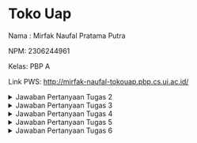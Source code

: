 # Toko Uap
Nama : Mirfak Naufal Pratama Putra

NPM: 2306244961

Kelas: PBP A

Link PWS: http://mirfak-naufal-tokouap.pbp.cs.ui.ac.id/
<details>
<summary>Jawaban Pertanyaan Tugas 2</summary>

### Jelaskan bagaimana cara kamu mengimplementasikan checklist di atas secara step-by-step (bukan hanya sekadar mengikuti tutorial):

1. Membuat direktori toko-uap, mengaktifkan virtual environment, lalu start project menggunakan django dengan nama project toko_uap.
2. Membuat aplikasi dengan nama main, membuat direktori baru, lalu membuat berkas main.html untuk tampilan web.
3. Mengubah berkas models.py, mengisi file views.py, melakukan routing pada aplikasi main dan mengonfigurasi routing pada direktori proyek.
4. Melakukan add, commit, dan push kepada github dan PWS.

### Buatlah bagan yang berisi request client ke web aplikasi berbasis Django beserta responnya dan jelaskan pada bagan tersebut kaitan antara urls.py, views.py, models.py, dan berkas html.
https://drive.google.com/file/d/1j8FsfsbHzdqzthDkdS4eSv9-jqq99bC4/view?usp=sharing

### Jelaskan fungsi git dalam pengembangan perangkat lunak!
Git adalah sistem kontrol versi yang berfungsi untuk melacak perubahan kode sumber dalam pengembangan perangkat lunak. Git membantu menjaga kualitas kode, meningkatkan efisiensi kolaborasi, dan mempermudah manajemen proyek.

### Menurut Anda, dari semua framework yang ada, mengapa framework Django dijadikan permulaan pembelajaran pengembangan perangkat lunak?
Django sering digunakan untuk pemula karena mudah untuk digunakan, arsitektur yang terstruktur, sakalbilitas dan fleksibilitas, keamanan yang kuat, dll.

### Mengapa model pada Django disebut sebagai ORM?
Model pada Django disebut sebagai ORM karena mereka menyederhanakan interaksi antara aplikasi Python dan basis data relasional dengan cara yang terstruktur dan terstandarisasi. ORM Pada Django juga membantu mengurangi kebutuhan untuk menulis SQL secara langsung.
</details>

<details>
<summary>Jawaban Pertanyaan Tugas 3</summary>

### Jelaskan mengapa kita memerlukan data delivery dalam pengimplementasian sebuah platform?
Data delivery diperlukan dalam pengimplementasian platform karena untuk memastikan data tersedia, dapat diakses tepat waktu, dan dapat dikirimkan dengan cara yang efisien. Data delivery juga diperlukan untuk meningkatkan skalabilitas. Dengan data delivery, platform dapat berfungsi dengan optimal.

### Menurutmu, mana yang lebih baik antara XML dan JSON? Mengapa JSON lebih populer dibandingkan XML?
JSON lebih baik dan lebih populer dibandingkan XML karena JSON memiliki struktur yang lebih sederhana dan ringkas, ukuran data yang lebih kecil, serta lebih cepat untuk diparse oleh bahasa pemrograman, terutama JavaScript. 

### Jelaskan fungsi dari method is_valid() pada form Django dan mengapa kita membutuhkan method tersebut?
Method is_valid() digunakan untuk memvalidasi input dari user. Kita membutuhkan method tersebut untuk mencegah data yang tidak valid, memudahkan menangani error, dan menyederhanakan proses validasi.

### Mengapa kita membutuhkan csrf_token saat membuat form di Django? Apa yang dapat terjadi jika kita tidak menambahkan csrf_token pada form Django? Bagaimana hal tersebut dapat dimanfaatkan oleh penyerang?
csrf_token diperlukan dalam form Django untuk melindungi aplikasi dari serangan Cross-Site Request Forgery (CSRF), di mana penyerang dapat mengeksploitasi sesi pengguna untuk mengirimkan permintaan berbahaya yang tampaknya sah. Tanpa csrf_token, data aplikasi rentan dimanipulasi oleh penyerang, karena tidak ada cara untuk memverifikasi bahwa permintaan berasal dari sumber yang sah. Token ini membantu memvalidasi permintaan dengan memastikan bahwa hanya permintaan yang menyertakan token yang valid yang diterima.

### Jelaskan bagaimana cara kamu mengimplementasikan checklist di atas secara step-by-step
1. Membuat direktori baru pada root folder, menambahkan file base.html, mengonfigurasi file settings.py, dan mengubah file main.html.
2. Mengubah primary key dari integer menjadi uuid dengan cara mengimport uuid ke models.py.
3. Menambahkan file forms.py pada direktori main, import fungsi redirect pada file views.py, dan membuat fungsi baru pada views.py.
4. Mengimport fungsi baru dari views.py ke urls.py, menambahkan path untuk mengakses fungsi yang diimport, lalu membuat berkas baru dengan nama file fungsi yang diimport sebelumnya.
5. Mengimport fungsi HttpResponse dan serializers pada file views.py, lalu menambahkan fungsi baru untuk mengembalikan data dalam bentuk XML.
6. Melakukan import fungsi yang baru ditambahkan pada step 5 ke urls.py, lalu menambahkan path untuk mengakses fungsi tersebut.
7. Ulangi step 5 dan 6 untuk XML by id, JSON, dan JSON by id.

### Mengakses keempat URL di poin 2 menggunakan Postman, membuat screenshot dari hasil akses URL pada Postman, dan menambahkannya ke dalam README.md.

#### XML
![Screenshot 2024-09-17 222139](https://github.com/user-attachments/assets/c0cd0941-1a74-40fd-bef0-d0410b665e88)

#### XML by id
![Screenshot 2024-09-17 222216](https://github.com/user-attachments/assets/b1a79260-d0c0-47d6-9ba3-23603888a74d)

#### JSON
![Screenshot 2024-09-17 222235](https://github.com/user-attachments/assets/639d8f32-353c-42d8-bac8-6e533868248b)

#### JSON by id
![Screenshot 2024-09-17 222250](https://github.com/user-attachments/assets/73ea618e-1a78-4b3a-a52d-8125a6e26984)
</details>

<details>
<summary>Jawaban Pertanyaan Tugas 4</summary>
  
### Apa perbedaan antara HttpResponseRedirect() dan redirect()
HttpResponseRedirect() dan redirect() di Django sama-sama digunakan untuk melakukan redirect ke URL yang berbeda, namun memiliki perbedaan dalam fleksibilitasnya. HttpResponseRedirect() hanya menerima URL dalam bentuk string dan mengembalikan respons HTTP 302. Sementara itu, redirect() lebih fleksibel, karena dapat menerima URL string, nama view yang akan di-resolve menjadi URL.

### Jelaskan cara kerja penghubungan model Product dengan User!
Untuk menghubungkan model Product dengan User di Django, digunakan relasi ForeignKey pada model Product, yang mengaitkan setiap produk dengan user. Model Product akan memiliki field user yang merujuk ke model User melalui ForeignKey, dengan opsi on_delete=models.CASCADE agar produk yang dimiliki pengguna terhapus jika pengguna tersebut dihapus.

### Apa perbedaan antara authentication dan authorization, apakah yang dilakukan saat pengguna login? Jelaskan bagaimana Django mengimplementasikan kedua konsep tersebut.
Authentication adalah proses memverifikasi identitas pengguna, sementara authorization adalah menentukan hak akses pengguna setelah terautentikasi. Saat login, Django melakukan authentication, dan jika berhasil, sistem menentukan authorization user.

### Bagaimana Django mengingat pengguna yang telah login? Jelaskan kegunaan lain dari cookies dan apakah semua cookies aman digunakan?
Django mengingat pengguna yang telah login melalui cookies, dengan menyimpan sesi unik yang dikirim bersama setiap permintaan untuk mengenali pengguna. Cookies juga digunakan untuk menyimpan preferensi, melacak aktivitas, dan lain-lain.

### Jelaskan bagaimana cara kamu mengimplementasikan checklist di atas secara step-by-step
1. Menyalankan virtual environtment, meng-import UserCreationForm dan messages. Menambahkan fungsi register pada views.py dan membuat file register.html pada direktori main/templates. Lalu melakukan routing pada urls.py
2. Kembali ke views.py lalu meng-import authenticate dan login. Lalu menambahkan fungsi login pada views.py dan membuat login.html untuk tampilan login. Lalu melakukan routing pada urls.py
3. Kembali ke views.py lalu meng-import logout. Lalu menambahkan fungsi logout pada views.py dan membuat logout.html untuk tampilan logout. Lalu melakukan routing pada urls.py
4. Kembali ke views.py lalu meng-import login_required untuk merestriksi akses halaman main.
5. Kembali lagi ke views.py dan meng-import HttpResponseRedirect, reverse, dan datetime. Mengupdate fungsi login_user untuk menambahkan last login, lalu mengupdate fungsi show_main untuk menambahkan informasi cookie last_login. Mengubah fungsi logout untuk menghapus cookies ketika logout. Lalu menambahkan tampilan kapan terakhir login pada main.html.
6. Membuka models.py dan meng-import User. Lalu menambahkan block code ```user = models.ForeignKey(User, on_delete=models.CASCADE)``` untuk mengaitkan Product dengan User.

</details>

<details>
<summary> Jawaban Pertanyaan Tugas 5</summary>

### Jika terdapat beberapa CSS selector untuk suatu elemen HTML, jelaskan urutan prioritas pengambilan CSS selector tersebut!
Jika terdapat beberapa CSS selector untuk suatu elemen HTML, prioritas pengambilan ditentukan oleh spesifisitas. Urutan prioritasnya adalah inline styles, diikuti oleh ID selectors, class selectors, attribute selectors, dan pseudo-classes, kemudian element selectors dan pseudo-elements. Jika terdapat spesifisitas yang sama, aturan yang muncul terakhir di kode akan diterapkan.

### Mengapa responsive design menjadi konsep yang penting dalam pengembangan aplikasi web? Berikan contoh aplikasi yang sudah dan belum menerapkan responsive design!
Responsive design penting agar tampilan aplikasi web dapat menyesuaikan berbagai ukuran layar perangkat, sehingga pengguna mendapatkan pengalaman yang optimal. Contoh aplikasi yang sudah menerapkan responsive design adalah YouTube, sementara contoh yang belum adalah beberapa situs lama yang hanya didesain untuk desktop.

### Jelaskan perbedaan antara margin, border, dan padding, serta cara untuk mengimplementasikan ketiga hal tersebut!
Margin adalah ruang di luar elemen, border adalah garis yang mengelilingi elemen, dan padding adalah ruang di dalam elemen, antara konten dan border. Ketiga hal ini dapat diimplementasikan di CSS dengan properti margin, border, dan padding serta nilainya, contoh: ```margin: 10px; border: 1px solid black; padding: 5px;```.

### Jelaskan konsep flex box dan grid layout beserta kegunaannya!
Flexbox adalah sistem tata letak satu dimensi yang berguna untuk mengatur elemen secara fleksibel dalam satu baris atau kolom, sedangkan grid layout adalah sistem tata letak dua dimensi yang memungkinkan pengaturan elemen dalam baris dan kolom. Flexbox digunakan untuk tata letak sederhana seperti navigasi, sementara grid lebih cocok untuk tata letak yang kompleks seperti dashboard.

### Jelaskan bagaimana cara kamu mengimplementasikan checklist di atas secara step-by-step!
1. Menambahkan Tailwind ke dalam aplikasi Toko Uap.
2. Buka file views.py dan tambahkan ```edit_product```. Menambahkan file ```edit_product.html``` pada direktori main/templates. Lalu mengimport fungsi dan menambahkan path ke urls.py. Lalu menambahkan edit button ke main.html
3. Buka kembali file views.py dan tambahkan ```delete_product```. Lalu mengimport fungsi dan menambahkan path ke urls.py. Setelah itu menambahkan button di main.html
4. Buka direktori templates di root directory, lalu menambahkan ```navbar.html```. Kemudian menambahkan block code ```{% include 'navbar.html' %}``` ke file main.html, create_product_entry.html, dan edit_product.html.
5. Membuat direktori baru pada root directory yaitu direktori ```static/css```. Lalu tambahkan file ```global.css```. Setelah itu hubungkan ```global.css``` dan script Tailwind ke base.html. Lalu tambahkan custom styling ke ```global.css```.
6. Setelah itu, kita bisa memulai untuk styling page-page seperti login, register, home page, dll.
</details>
<details>
<summary>Jawaban Pertanyaan Tugas 6</summary>
  
### Jelaskan manfaat dari penggunaan JavaScript dalam pengembangan aplikasi web!
JavaScript sangat bermanfaat dalam pengembangan aplikasi web karena memungkinkan pembuatan antarmuka pengguna yang dinamis dan interaktif secara langsung di browser. Dengan JavaScript, pengembang dapat memperbarui konten halaman tanpa perlu memuat ulang seluruh halaman, memberikan pengalaman yang lebih responsif bagi pengguna. Selain itu, JavaScript juga mendukung integrasi API, manipulasi DOM, dan validasi data di sisi klien, yang meningkatkan efisiensi dan keamanan.

### Jelaskan fungsi dari penggunaan await ketika kita menggunakan fetch()! Apa yang akan terjadi jika kita tidak menggunakan await?
Fungsi ```await``` saat menggunakan ```fetch()``` adalah untuk menghentikan eksekusi kode hingga permintaan jaringan selesai dan hasilnya dikembalikan, sehingga kita bisa menangani respons atau kesalahan secara sinkron. Tanpa ```await```, ```fetch()``` akan mengembalikan promise yang belum selesai, menyebabkan kode berikutnya berjalan sebelum hasil permintaan diterima. Ini dapat menyebabkan penggunaan data yang belum tersedia, misalnya ketika mencoba mengakses respons dari ```fetch()``` sebelum server merespons, yang dapat mengakibatkan bug.

### Mengapa kita perlu menggunakan decorator csrf_exempt pada view yang akan digunakan untuk AJAX POST?
Kita perlu menggunakan decorator ```csrf_exempt``` pada view yang digunakan untuk AJAX POST jika permintaan tersebut tidak menyertakan token CSRF (Cross-Site Request Forgery). Secara default, Django mengharuskan setiap permintaan POST dari klien yang terautentikasi untuk menyertakan token CSRF demi keamanan. Jika tidak, Django akan memblokir permintaan tersebut sebagai perlindungan terhadap serangan CSRF. Namun, dalam beberapa kasus seperti AJAX POST dari sumber tertentu, token CSRF mungkin tidak disertakan, sehingga decorator ini digunakan untuk menonaktifkan pemeriksaan CSRF pada view tertentu. Meski begitu, ini perlu digunakan dengan hati-hati agar tidak melemahkan keamanan aplikasi.

### Pada tutorial PBP minggu ini, pembersihan data input pengguna dilakukan di belakang (backend) juga. Mengapa hal tersebut tidak dilakukan di frontend saja?
Pembersihan data input pengguna perlu dilakukan di backend karena validasi di frontend saja tidak cukup aman. Meskipun frontend bisa mencegah beberapa kesalahan input, penyerang dapat memanipulasi data sebelum dikirim ke server, melewati validasi frontend. Backend memastikan bahwa semua data yang masuk valid dan aman sebelum diproses atau disimpan di server, melindungi aplikasi dari serangan seperti injeksi SQL atau XSS. Validasi di backend juga menjaga konsistensi aturan untuk semua input, terlepas dari bagaimana data dikirim.

### Jelaskan bagaimana cara kamu mengimplementasikan checklist di atas secara step-by-step!
</details>
